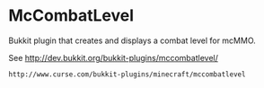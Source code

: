 McCombatLevel
=============

Bukkit plugin that creates and displays a combat level for mcMMO.

See http://dev.bukkit.org/bukkit-plugins/mccombatlevel/

    http://www.curse.com/bukkit-plugins/minecraft/mccombatlevel
